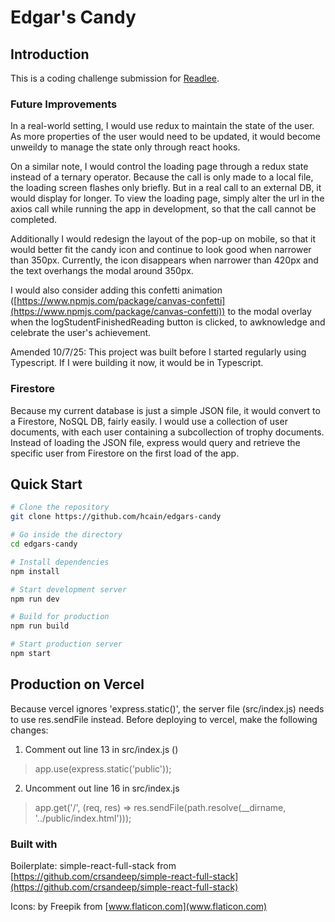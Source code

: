 # Edgar's Candy

## Introduction
This is a coding challenge submission for [Readlee](https://www.readlee.com/).

### Future Improvements
In a real-world setting, I would use redux to maintain the state of the user. As more properties of the user would need to be updated, it would become unweildy to manage the state only through react hooks. 

On a similar note, I would control the loading page through a redux state instead of a ternary operator. Because the call is only made to a local file, the loading screen flashes only briefly. But in a real call to an external DB, it would display for longer. To view the loading page, simply alter the url in the axios call while running the app in development, so that the call cannot be completed.

Additionally I would redesign the layout of the pop-up on mobile, so that it would better fit the candy icon and continue to look good when narrower than 350px. Currently, the icon disappears when narrower than 420px and the text overhangs the modal around 350px.

I would also consider adding this confetti animation ([https://www.npmjs.com/package/canvas-confetti](https://www.npmjs.com/package/canvas-confetti)) to the modal overlay when the logStudentFinishedReading button is clicked, to awknowledge and celebrate the user's achievement.

Amended 10/7/25: This project was built before I started regularly using Typescript. If I were building it now, it would be in Typescript.

### Firestore
Because my current database is just a simple JSON file, it would convert to a Firestore, NoSQL DB, fairly easily. I would use a collection of user documents, with each user containing a subcollection of trophy documents. Instead of loading the JSON file, express would query and retrieve the specific user from Firestore on the first load of the app.

## Quick Start

```bash
# Clone the repository
git clone https://github.com/hcain/edgars-candy

# Go inside the directory
cd edgars-candy

# Install dependencies
npm install

# Start development server
npm run dev

# Build for production
npm run build

# Start production server
npm start
```

## Production on Vercel
Because vercel ignores 'express.static()', the server file (src/index.js) needs to use res.sendFile instead. Before deploying to vercel, make the following changes:
1. Comment out line 13 in src/index.js ()
> app.use(express.static('public'));
2. Uncomment out line 16 in src/index.js
> app.get('/', (req, res) => res.sendFile(path.resolve(__dirname, '../public/index.html')));

### Built with

Boilerplate: simple-react-full-stack from [https://github.com/crsandeep/simple-react-full-stack](https://github.com/crsandeep/simple-react-full-stack)

Icons: by Freepik from [www.flaticon.com](www.flaticon.com)